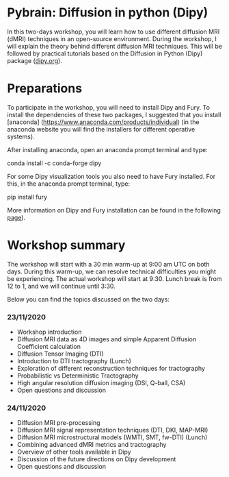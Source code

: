 # Pybrain: Diffusion in python (Dipy)

In this two-days workshop, you will learn how to use different diffusion MRI (dMRI) techniques in an open-source environment. During the workshop, I will explain the theory behind different diffusion MRI techniques. This will be followed by practical tutorials based on the Diffusion in Python (Dipy) package ([dipy.org](https://dipy.org/)). 

# Preparations 

To participate in the workshop, you will need to install Dipy and Fury. To install the dependencies of these two packages, I suggested that you install [anaconda] (https://www.anaconda.com/products/individual) (in the anaconda website you will find the installers for different operative systems).

After installing anaconda, open an anaconda prompt terminal and type:

conda install -c conda-forge dipy

For some Dipy visualization tools you also need to have Fury installed. For this, in the anaconda prompt terminal, type:

pip install fury

More information on Dipy and Fury installation can be found in the following [page](https://dipy.org/documentation/1.3.0./installation/#installing-a-release)).


# Workshop summary

The workshop will start with a 30 min warm-up at 9:00 am UTC on both days. During this warm-up, we can resolve technical difficulties you might be experiencing. The actual workshop will start at 9:30. Lunch break is from 12 to 1, and we will continue until 3:30.

Below you can find the topics discussed on the two days:

### 23/11/2020 
- Workshop introduction
- Diffusion MRI data as 4D images and simple Apparent Diffusion Coefficient calculation
- Diffusion Tensor Imaging (DTI)
- Introduction to DTI tractography
(Lunch)
- Exploration of different reconstruction techniques for tractography
- Probabilistic vs Deterministic Tractography
- High angular resolution diffusion imaging (DSI, Q-ball, CSA)
- Open questions and discussion

### 24/11/2020
- Diffusion MRI pre-processing
- Diffusion MRI signal representation techniques (DTI, DKI, MAP-MRI)
- Diffusion MRI microstructural models (WMTI, SMT, fw-DTI)
(Lunch)
- Combining advanced dMRI metrics and tractography
- Overview of other tools available in Dipy 
- Discussion of the future directions on Dipy development
- Open questions and discussion
